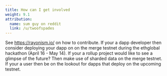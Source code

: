 ```yaml
---
title: How can I get involved
weight: 9.1
attribution:
  name: sum guy on reddit
  link: /u/twoofspades
---
```


See https://rayonism.io/ on how to contribute. If your a dapp developer then consider deploying your dapp on on the merge testnet during the ethglobal hackathon (April 16 - May 14). If your a rollup project would like to see a glimpse of the future? Then make use of sharded data on the merge testnet.
If your a user then be on the lookout for dapps that deploy on the upcoming testnet.